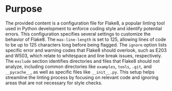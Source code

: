 # Purpose
The provided content is a configuration file for Flake8, a popular linting tool used in Python development to enforce coding style and identify potential errors. This configuration specifies several settings to customize the behavior of Flake8. The `max-line-length` is set to 125, allowing lines of code to be up to 125 characters long before being flagged. The `ignore` option lists specific error and warning codes that Flake8 should overlook, such as E203 and W503, which relate to whitespace and line break issues, respectively. The `exclude` section identifies directories and files that Flake8 should not analyze, including common directories like `examples`, `tools`, `.git`, and `__pycache__`, as well as specific files like `__init__.py`. This setup helps streamline the linting process by focusing on relevant code and ignoring areas that are not necessary for style checks.

